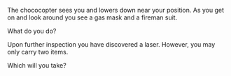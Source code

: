 The chococopter sees you and lowers down near your position. As you get on and look
around you see a gas mask and a fireman suit.

What do you do?

Upon further inspection you have discovered a laser.  However, you may only carry two items.

Which will you take?
